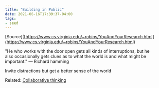 ```yaml
---
title: "Building in Public"
date: 2021-06-16T17:39:37-04:00
tags:
- seed
---
```


[Source]([https://www.cs.virginia.edu/~robins/YouAndYourResearch.html](https://www.cs.virginia.edu/~robins/YouAndYourResearch.html)

"He who works with the door open gets all kinds of interruptions, but he also occasionally gets clues as to what the world is and what might be important." — Richard hamming

Invite distractions but get a better sense of the world

Related: [Collaborative thinking](posts/collaborative-thinking.md)


